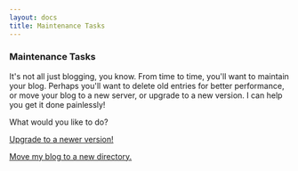 ```yaml
---
layout: docs
title: Maintenance Tasks
---
```


### Maintenance Tasks

It's not all just blogging, you know.  From time to time, you'll want to maintain your blog.  Perhaps you'll want to delete old entries for better performance, or move your blog to a new server, or upgrade to a new version.  I can help you get it done painlessly!

What would you like to do?

[Upgrade to a newer version!](upgrade.html)

[Move my blog to a new directory.](moving-to-new-directory.html)
